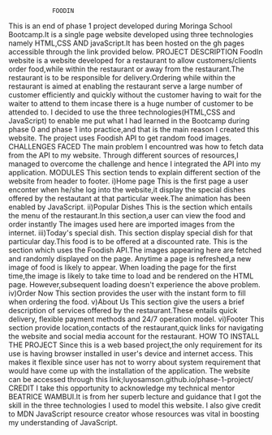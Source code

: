 
				FOODIN
This is an end of  phase 1 project developed during Moringa School Bootcamp.It is a single page website developed using three
technologies namely HTML,CSS AND javaScript.It has been hosted on the gh pages accessible through the link provided below.
				PROJECT DESCRIPTION
FoodIn website is a website developed for a restaurant to allow customers/clients order food,while within the restaurant or
away from the restaurant.The restaurant is to be responsible for delivery.Ordering while within the restaurant is aimed at enabling the 
restaurant serve a large number of customer efficiently and quickly without the customer having to wait for the 
waiter to attend to them incase there is a huge number of customer to be attended to.
I decided to use the three technologies(HTML,CSS and JavaScript) to enable me put what I had learned in the Bootcamp
during phase 0 and phase 1 into practice,and that is the main reason I created this website.
The project uses Foodish API to get random food images.
				CHALLENGES FACED
The main problem I encountred was how to fetch data from the API to my website.
Through different sources of resources,I managed to overcome the challenge and hence I integrated the API into my 
application.
				MODULES
This section tends to explain different section of the website from header to footer.
	i)Home page
This is the first page a user enconter when he/she log into the website,it display the special dishes offered 
by the restautant at that particular week.The animation has been enabled by JavaScript.
	ii)Popular Dishes
This is the section which entails the menu of the restaurant.In this section,a user can view the food and order instantly 
The images used here are imported images from the internet.
	iii)Today's special dish.
This section display special dish for that particular day.This food is to be offered at a discounted rate.
This is the section which uses the Foodish API.The images appearing here are fetched and randomly displayed on the page.
Anytime a page is refreshed,a new image of food is likely to appear.
When loading the page for the first time,the image is likely to take time to load and be rendered on the HTML page.
However,subsequent loading doesn't experience the above problem.
	iv)Order Now
This section provides the user with the instant form to fill when ordering the food.
	v)About Us
This section give the users a brief description of services offered by  the restaurant.These entails quick delivery,
flexible payment methods and 24/7 operation model.
	vi)Footer
This section provide location,contacts of the restaurant,quick links for navigating the website and social media account for the restaurant.
				HOW TO INSTALL THE PROJECT
Since this is a web based project,the only requirement for its use is having browser installed in user's device and internet access.
This makes it flexible since user has not to worry about system requirement that would have come up with the installation 
of the application.
The website can be accessed through this link;luyosamson.github.io/phase-1-project/
				CREDIT
I take this opportunity to acknowledge my technical mentor BEATRICE WAMBUI.It is from her superb lecture and guidance that
I got the skill in the three technologies I used to model this website.
I also give credit to MDN JavaScript resource creator whose resources was vital in boosting my understanding of JavaScript.  

